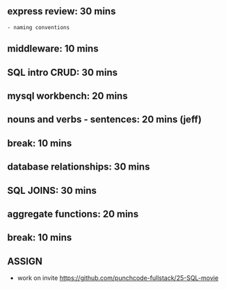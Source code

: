 ## express review: 30 mins
    - naming conventions

## middleware: 10 mins

## SQL intro CRUD: 30 mins
## mysql workbench: 20 mins

## nouns and verbs - sentences: 20 mins (jeff)

## break: 10 mins

## database relationships: 30 mins
## SQL JOINS: 30 mins
## aggregate functions: 20 mins

## break: 10 mins

## ASSIGN
- work on invite
https://github.com/punchcode-fullstack/25-SQL-movie